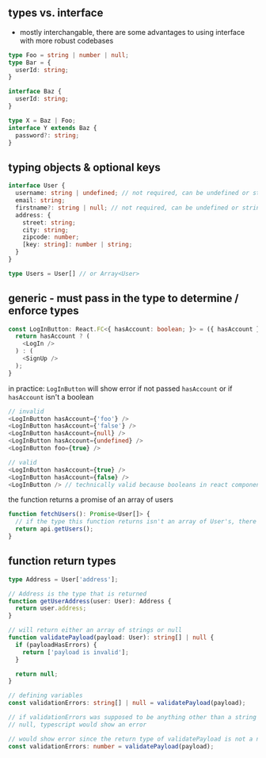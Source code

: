 ## types vs. interface
  - mostly interchangable, there are some advantages to using interface with more robust codebases

``` typescript
type Foo = string | number | null;
type Bar = {
  userId: string;
}

interface Baz {
  userId: string;
}

type X = Baz | Foo;
interface Y extends Baz {
  password?: string;
}
```

## typing objects & optional keys

``` typescript
interface User {
  username: string | undefined; // not required, can be undefined or string (not null)
  email: string;
  firstname?: string | null; // not required, can be undefined or string or null
  address: {
    street: string;
    city: string;
    zipcode: number;
    [key: string]: number | string;
  }
}

type Users = User[] // or Array<User>
```

## generic - must pass in the type to determine / enforce types
```typescript
const LogInButton: React.FC<{ hasAccount: boolean; }> = ({ hasAccount }) => {
  return hasAccount ? (
    <LogIn />
  ) : (
    <SignUp />
  );
}
```

in practice: `LogInButton` will show error if not passed `hasAccount` or if `hasAccount` isn't a boolean
```typescript
// invalid
<LogInButton hasAccount={'foo'} />
<LogInButton hasAccount={'false'} />
<LogInButton hasAccount={null} />
<LogInButton hasAccount={undefined} />
<LogInButton foo={true} />

// valid
<LogInButton hasAccount={true} />
<LogInButton hasAccount={false} />
<LogInButton /> // technically valid because booleans in react components are false if not present
```

the function returns a promise of an array of users
```typescript
function fetchUsers(): Promise<User[]> {
  // if the type this function returns isn't an array of User's, there will be a typescript error
  return api.getUsers();
}
```

## function return types
```typescript
type Address = User['address'];

// Address is the type that is returned
function getUserAddress(user: User): Address {
  return user.address;
}

// will return either an array of strings or null
function validatePayload(payload: User): string[] | null {
  if (payloadHasErrors) {
    return ['payload is invalid'];
  }

  return null;
}

// defining variables
const validationErrors: string[] | null = validatePayload(payload);

// if validationErrors was supposed to be anything other than a string or
// null, typescript would show an error

// would show error since the return type of validatePayload is not a number
const validationErrors: number = validatePayload(payload);

```
